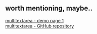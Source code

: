 ## worth mentioning, maybe..

[multitextarea - demo page 1](https://markoseppaenen.github.io/multitextareademo/)  
[multitextarea - GitHub repository](https://github.com/markoseppaenen/multitextareademo)  
